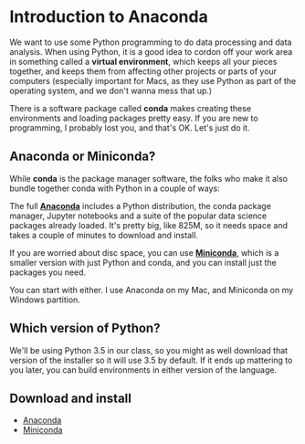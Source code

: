 Introduction to Anaconda
===================

We want to use some Python programming to do data processing and data analysis. When using Python, it is a good idea to cordon off your work area in something called a **virtual environment**, which keeps all your pieces together, and keeps them from affecting other projects or parts of your computers (especially important for Macs, as they use Python as part of the operating system, and we don't wanna mess that up.)

There is a software package called **conda** makes creating these environments and loading packages pretty easy. If you are new to programming, I probably lost you, and that's OK. Let's just do it.

## Anaconda or Miniconda?

While **conda** is the package manager software, the folks who make it also bundle together conda with Python in a couple of ways:

The full **[Anaconda](https://www.continuum.io/downloads)** includes a Python distribution, the conda package manager, Jupyter notebooks and a suite of the popular data science packages already loaded. It's pretty big, like 825M, so it needs space and takes a couple of minutes to download and install.

If you are worried about disc space, you can use **[Miniconda](http://conda.pydata.org/miniconda.html)**, which is a smaller version with just Python and conda, and you can install just the packages you need.

You can start with either. I use Anaconda on my Mac, and Miniconda on my Windows partition.

## Which version of Python?

We'll be using Python 3.5 in our class, so you might as well download that version of the installer so it will use 3.5 by default. If it ends up mattering to you later, you can build environments in either version of the language.

## Download and install

* [Anaconda](https://www.continuum.io/downloads)
* [Miniconda](http://conda.pydata.org/miniconda.html)
